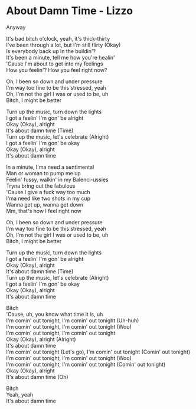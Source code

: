 # About Damn Time - Lizzo

Anyway

It's bad bitch o'clock, yeah, it's thick-thirty\
I've been through a lot, but I'm still flirty (Okay)\
Is everybody back up in the buildin'?\
It's been a minute, tell me how you're healin'\
'Cause I'm about to get into my feelings\
How you feelin'? How you feel right now?

Oh, I been so down and under pressure\
I'm way too fine to be this stressed, yeah\
Oh, I'm not the girl I was or used to be, uh\
Bitch, I might be better

Turn up the music, turn down the lights\
I got a feelin' I'm gon' be alright\
Okay (Okay), alright\
It's about damn time (Time)\
Turn up the music, let's celebrate (Alright)\
I got a feelin' I'm gon' be okay\
Okay (Okay), alright\
It's about damn time

In a minute, I'ma need a sentimental\
Man or woman to pump me up\
Feelin' fussy, walkin' in my Balenci-ussies\
Tryna bring out the fabulous\
'Cause I give a fuck way too much\
I'ma need like two shots in my cup\
Wanna get up, wanna get down\
Mm, that's how I feel right now

Oh, I been so down and under pressure\
I'm way too fine to be this stressed, yeah\
Oh, I'm not the girl I was or used to be, uh\
Bitch, I might be better

Turn up the music, turn down the lights\
I got a feelin' I'm gon' be alright\
Okay (Okay), alright\
It's about damn time (Time)\
Turn up the music, let's celebrate (Alright)\
I got a feelin' I'm gon' be okay\
Okay (Okay), alright\
It's about damn time

Bitch\
'Cause, uh, you know what time it is, uh\
I'm comin' out tonight, I'm comin' out tonight (Uh-huh)\
I'm comin' out tonight, I'm comin' out tonight (Woo)\
I'm comin' out tonight, I'm comin' out tonight\
Okay (Okay), alright (Alright)\
It's about damn time\
I'm comin' out tonight (Let's go), I'm comin' out tonight (Comin' out tonight)\
I'm comin' out tonight, I'm comin' out tonight (Woo)\
I'm comin' out tonight, I'm comin' out tonight (Comin' out tonight)\
Okay (Okay), alright\
It's about damn time (Oh)

Bitch\
Yeah, yeah\
It's about damn time